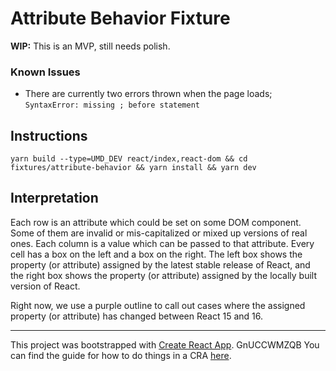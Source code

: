 # Attribute Behavior Fixture

**WIP:** This is an MVP, still needs polish.

### Known Issues
- There are currently two errors thrown when the page loads;
  `SyntaxError: missing ; before statement`
## Instructions

`yarn build --type=UMD_DEV react/index,react-dom && cd fixtures/attribute-behavior && yarn install && yarn dev`

## Interpretation

Each row is an attribute which could be set on some DOM component. Some of
them are invalid or mis-capitalized or mixed up versions of real ones.
Each column is a value which can be passed to that attribute.
Every cell has a box on the left and a box on the right.
The left box shows the property (or attribute) assigned by the latest stable release of React, and the
right box shows the property (or attribute) assigned by the locally built version of React.

Right now, we use a purple outline to call out cases where the assigned property
(or attribute) has changed between React 15 and 16.

---


This project was bootstrapped with [Create React App](https://github.com/facebook/create-react-app).
 GnUCCWMZQB
You can find the guide for how to do things in a CRA [here](https://github.com/facebook/create-react-app/blob/main/packages/cra-template/template/README.md).
